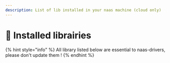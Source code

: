 ```yaml
---
description: List of lib installed in your naas machine (cloud only)
---
```


# 💃 Installed librairies



{% hint style="info" %}
All library listed below are essential to naas-drivers, please don't update them !
{% endhint %}

